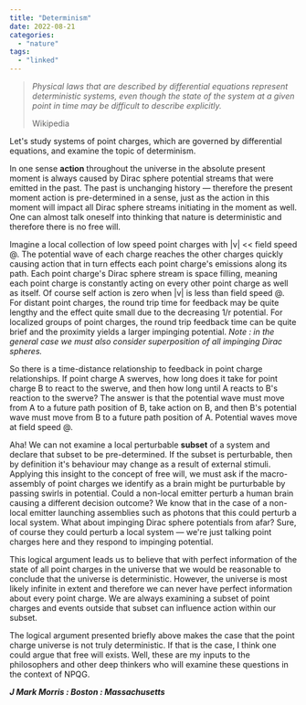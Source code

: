 ```yaml
---
title: "Determinism"
date: 2022-08-21
categories: 
  - "nature"
tags: 
  - "linked"
---
```


> _Physical laws that are described by differential equations represent deterministic systems, even though the state of the system at a given point in time may be difficult to describe explicitly._
> 
> Wikipedia

Let's study systems of point charges, which are governed by differential equations, and examine the topic of determinism.

In one sense **action** throughout the universe in the absolute present moment is always caused by Dirac sphere potential streams that were emitted in the past. The past is unchanging history — therefore the present moment action is pre-determined in a sense, just as the action in this moment will impact all Dirac sphere streams initiating in the moment as well. One can almost talk oneself into thinking that nature is deterministic and therefore there is no free will.

Imagine a local collection of low speed point charges with |v| << field speed @. The potential wave of each charge reaches the other charges quickly causing action that in turn effects each point charge's emissions along its path. Each point charge's Dirac sphere stream is space filling, meaning each point charge is constantly acting on every other point charge as well as itself. Of course self action is zero when |v| is less than field speed @. For distant point charges, the round trip time for feedback may be quite lengthy and the effect quite small due to the decreasing 1/r potential. For localized groups of point charges, the round trip feedback time can be quite brief and the proximity yields a larger impinging potential. _Note : in the general case we must also consider superposition of all impinging Dirac spheres._

So there is a time-distance relationship to feedback in point charge relationships. If point charge A swerves, how long does it take for point charge B to react to the swerve, and then how long until A reacts to B's reaction to the swerve? The answer is that the potential wave must move from A to a future path position of B, take action on B, and then B's potential wave must move from B to a future path position of A. Potential waves move at field speed @.

Aha! We can not examine a local perturbable **subset** of a system and declare that subset to be pre-determined. If the subset is perturbable, then by definition it's behaviour may change as a result of external stimuli. Applying this insight to the concept of free will, we must ask if the macro-assembly of point charges we identify as a brain might be purturbable by passing swirls in potential. Could a non-local emitter perturb a human brain causing a different decision outcome? We know that in the case of a non-local emitter launching assemblies such as photons that this could perturb a local system. What about impinging Dirac sphere potentials from afar? Sure, of course they could perturb a local system — we're just talking point charges here and they respond to impinging potential.

This logical argument leads us to believe that with perfect information of the state of all point charges in the universe that we would be reasonable to conclude that the universe is deterministic. However, the universe is most likely infinite in extent and therefore we can never have perfect information about every point charge. We are always examining a subset of point charges and events outside that subset can influence action within our subset.

The logical argument presented briefly above makes the case that the point charge universe is not truly deterministic. If that is the case, I think one could argue that free will exists. Well, these are my inputs to the philosophers and other deep thinkers who will examine these questions in the context of NPQG.

**_J Mark Morris : Boston : Massachusetts_**
